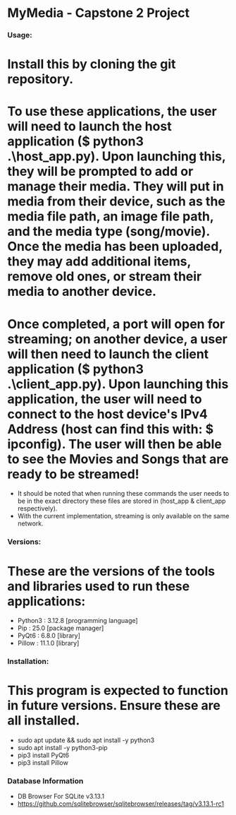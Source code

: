 # MyMedia - Capstone 2 Project

### Usage:
# Install this by cloning the git repository. 
# To use these applications, the user will need to launch the host application ($ python3 .\host_app.py). Upon launching this, they will be prompted to add or manage their media. They will put in media from their device, such as the media file path, an image file path, and the media type (song/movie). Once the media has been uploaded, they may add additional items, remove old ones, or stream their media to another device. 
# Once completed, a port will open for streaming; on another device, a user will then need to launch the client application ($ python3 .\client_app.py). Upon launching this application, the user will need to connect to the host device's IPv4 Address (host can find this with: $ ipconfig). The user will then be able to see the Movies and Songs that are ready to be streamed! 
- It should be noted that when running these commands the user needs to be in the exact directory these files are stored in (host_app & client_app respectively).
- With the current implementation, streaming is only available on the same network. 

### Versions:
# These are the versions of the tools and libraries used to run these applications:
- Python3 : 3.12.8  [programming language]
- Pip :     25.0    [package manager]
- PyQt6 :   6.8.0   [library]
- Pillow :  11.1.0  [library]

### Installation: 
# This program is expected to function in future versions. Ensure these are all installed. 
- sudo apt update && sudo apt install -y python3
- sudo apt install -y python3-pip
- pip3 install PyQt6
- pip3 install Pillow

### Database Information
- DB Browser For SQLite v3.13.1
-   https://github.com/sqlitebrowser/sqlitebrowser/releases/tag/v3.13.1-rc1
